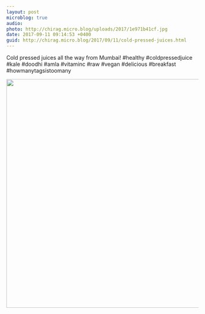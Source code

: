 ```yaml
---
layout: post
microblog: true
audio: 
photo: http://chirag.micro.blog/uploads/2017/1e971b41cf.jpg
date: 2017-09-11 09:14:53 +0400
guid: http://chirag.micro.blog/2017/09/11/cold-pressed-juices.html
---
```

Cold pressed juices all the way from Mumbai! #healthy #coldpressedjuice #kale #doodhi #amla #vitaminc #raw #vegan #delicious #breakfast #howmanytagsistoomany

<img src="http://chirag.micro.blog/uploads/2017/1e971b41cf.jpg" width="600" height="600" />
